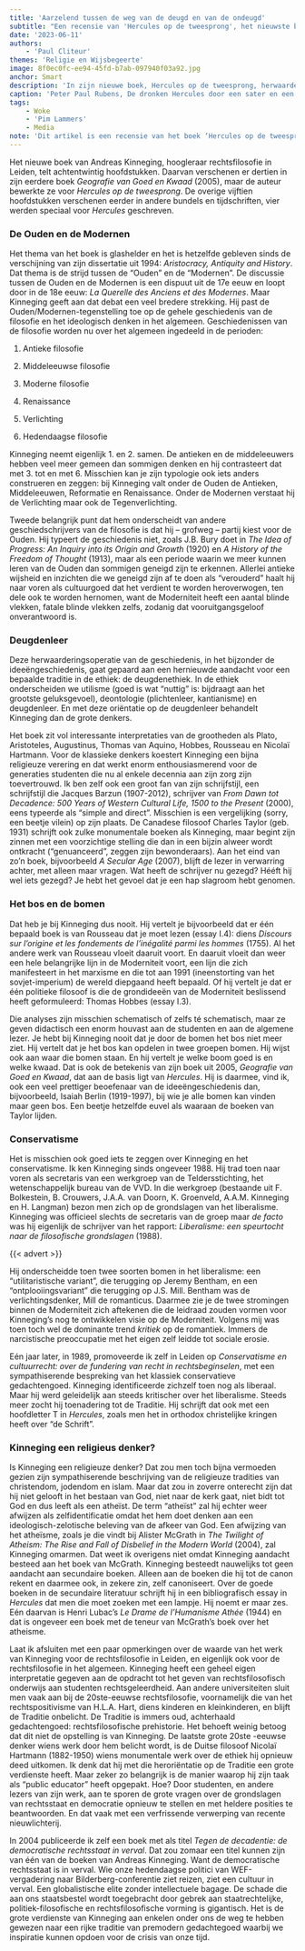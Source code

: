 ```yaml
---
title: 'Aarzelend tussen de weg van de deugd en van de ondeugd'
subtitle: "Een recensie van 'Hercules op de tweesprong', het nieuwste boek van Andreas Kinneging"
date: '2023-06-11'
authors:
    - 'Paul Cliteur'
themes: 'Religie en Wijsbegeerte'
image: 8f0ec0fc-ee94-45fd-b7ab-097940f03a92.jpg
anchor: Smart
description: 'In zijn nieuwe boek, Hercules op de tweesprong, herwaardeert Andreas Kinneging de antieke wijsheid en deugdenethiek, terwijl hij een kritische blik werpt op de moderniteit. Met interessante interpretaties van klassieke denkers en een eigen typologie van de filosofiegeschiedenis laat hij zien waarom we meer kunnen leren van de Ouden dan we denken. Een verfrissende kijk op de grondslagen van rechtsstaat en democratie, een must-read voor wie geïnteresseerd is in de crisis van onze tijd.'
caption: 'Peter Paul Rubens, De dronken Hercules door een sater en een nimf ondersteund'
tags:
    - Woke
    - 'Pim Lammers'
    - Media
note: 'Dit artikel is een recensie van het boek ‘Hercules op de tweesprong’ van dr. Andreas Kinneging, hoogleraar te Leiden. Is uw interesse door dit artikel gewekt? Bestel het boek dan *[hier](https://uitgeverijprometheus.nl/boeken/hercules-op-de-tweesprong-gebonden/)*. Beluister ook *[deze podcast](https://www.cafeweltschmerz.nl/videos/20230605b-volledige-aflevering-boeken-die-u-niet-mag-lezen-odysee/)* waarin Cliteur en Kinneging in gesprek gaan.'
---
```


Het nieuwe boek van Andreas Kinneging, hoogleraar rechtsfilosofie in Leiden, telt achtentwintig hoofdstukken. Daarvan verschenen er dertien in zijn eerdere boek _Geografie van Goed en Kwaad_ (2005), maar de auteur bewerkte ze voor _Hercules op de tweesprong_. De overige vijftien hoofdstukken verschenen eerder in andere bundels en tijdschriften, vier werden speciaal voor _Hercules_ geschreven. 

 
### De Ouden en de Modernen

Het thema van het boek is glashelder en het is hetzelfde gebleven sinds de verschijning van zijn dissertatie uit 1994: _Aristocracy, Antiquity and History_. Dat thema is de strijd tussen de “Ouden” en de “Modernen”. De discussie tussen de Ouden en de Modernen is een dispuut uit de 17e eeuw en loopt door in de 18e eeuw: _La Querelle des Anciens et des Modernes_. Maar Kinneging geeft aan dat debat een veel bredere strekking. Hij past de Ouden/Modernen-tegenstelling toe op de gehele geschiedenis van de filosofie en het ideologisch denken in het algemeen. Geschiedenissen van de filosofie worden nu over het algemeen ingedeeld in de perioden:  

 
1. Antieke filosofie 

2. Middeleeuwse filosofie 

3. Moderne filosofie 

4. Renaissance 

5. Verlichting  

6. Hedendaagse filosofie  

 
Kinneging neemt eigenlijk 1. en 2. samen. De antieken en de middeleeuwers hebben veel meer gemeen dan sommigen denken en hij contrasteert dat met 3. tot en met 6. Misschien kan je zijn typologie ook iets anders construeren en zeggen: bij Kinneging valt onder de Ouden de Antieken, Middeleeuwen, Reformatie en Renaissance. Onder de Modernen verstaat hij de Verlichting maar ook de Tegenverlichting. 

Tweede belangrijk punt dat hem onderscheidt van andere geschiedschrijvers van de filosofie is dat hij – grofweg – partij kiest voor de Ouden. Hij typeert de geschiedenis niet, zoals J.B. Bury doet in _The Idea of Progress: An Inquiry into its Origin and Growth_ (1920) en _A History of the Freedom of Thought_ (1913), maar als een periode waarin we meer kunnen leren van de Ouden dan sommigen geneigd zijn te erkennen. Allerlei antieke wijsheid en inzichten die we geneigd zijn af te doen als “verouderd” haalt hij naar voren als cultuurgoed dat het verdient te worden heroverwogen, ten dele ook te worden hernomen, want de Moderniteit heeft een aantal blinde vlekken, fatale blinde vlekken zelfs, zodanig dat vooruitgangsgeloof onverantwoord is. 


### Deugdenleer

Deze herwaarderingsoperatie van de geschiedenis, in het bijzonder de ideeëngeschiedenis, gaat gepaard aan een hernieuwde aandacht voor een bepaalde traditie in de ethiek: de deugdenethiek. In de ethiek onderscheiden we utilisme (goed is wat “nuttig” is: bijdraagt aan het grootste geluksgevoel), deontologie (plichtenleer, kantianisme) en deugdenleer. En met deze oriëntatie op de deugdenleer behandelt Kinneging dan de grote denkers. 

Het boek zit vol interessante interpretaties van de grootheden als Plato, Aristoteles, Augustinus, Thomas van Aquino, Hobbes, Rousseau en Nicolaï Hartmann. Voor de klassieke denkers koestert Kinneging een bijna religieuze verering en dat werkt enorm enthousiasmerend voor de generaties studenten die nu al enkele decennia aan zijn zorg zijn toevertrouwd. Ik ben zelf ook een groot fan van zijn schrijfstijl, een schrijfstijl die Jacques Barzun (1907-2012), schrijver van _From Dawn tot Decadence: 500 Years of Western Cultural Life, 1500 to the Present_ (2000), eens typeerde als “simple and direct”. Misschien is een vergelijking (sorry, een beetje vilein) op zijn plaats. De Canadese filosoof Charles Taylor (geb. 1931) schrijft ook zulke monumentale boeken als Kinneging, maar begint zijn zinnen met een voorzichtige stelling die dan in een bijzin alweer wordt ontkracht (“genuanceerd”, zeggen zijn bewonderaars). Aan het eind van zo’n boek, bijvoorbeeld _A Secular Age_ (2007), blijft de lezer in verwarring achter, met alleen maar vragen. Wat heeft de schrijver nu gezegd? Hééft hij wel iets gezegd? Je hebt het gevoel dat je een hap slagroom hebt genomen. 


### Het bos en de bomen

Dat heb je bij Kinneging dus nooit. Hij vertelt je bijvoorbeeld dat er één bepaald boek is van Rousseau dat je moet lezen (essay I.4): diens _Discours sur l’origine et les fondements de l’inégalité parmi les hommes_ (1755). Al het andere werk van Rousseau vloeit daaruit voort. En daaruit vloeit dan weer een hele belangrijke lijn in de Moderniteit voort, een lijn die zich manifesteert in het marxisme en die tot aan 1991 (ineenstorting van het sovjet-imperium) de wereld diepgaand heeft bepaald. Of hij vertelt je dat er één politieke filosoof is die de grondideeën van de Moderniteit beslissend heeft geformuleerd: Thomas Hobbes (essay I.3). 

Die analyses zijn misschien schematisch of zelfs té schematisch, maar ze geven didactisch een enorm houvast aan de studenten en aan de algemene lezer. Je hebt bij Kinneging nooit dat je door de bomen het bos niet meer ziet. Hij vertelt dat je het bos kan opdelen in twee groepen bomen. Hij wijst ook aan waar die bomen staan. En hij vertelt je welke boom goed is en welke kwaad. Dat is ook de betekenis van zijn boek uit 2005, _Geografie van Goed en Kwaad_, dat aan de basis ligt van _Hercules_. Hij is daarmee, vind ik, ook een veel prettiger beoefenaar van de ideeëngeschiedenis dan, bijvoorbeeld, Isaiah Berlin (1919-1997), bij wie je alle bomen kan vinden maar geen bos. Een beetje hetzelfde euvel als waaraan de boeken van Taylor lijden. 


### Conservatisme

Het is misschien ook goed iets te zeggen over Kinneging en het conservatisme. Ik ken Kinneging sinds ongeveer 1988. Hij trad toen naar voren als secretaris van een werkgroep van de Teldersstichting, het wetenschappelijk bureau van de VVD. In die werkgroep (bestaande uit F. Bolkestein, B. Crouwers, J.A.A. van Doorn, K. Groenveld, A.A.M. Kinneging en H. Langman) bezon men zich op de grondslagen van het liberalisme. Kinneging was officieel slechts de secretaris van de groep maar _de facto_ was hij eigenlijk de schrijver van het rapport: _Liberalisme: een speurtocht naar de filosofische grondslagen_ (1988). 

{{< advert >}}

Hij onderscheidde toen twee soorten bomen in het liberalisme: een “utilitaristische variant”, die terugging op Jeremy Bentham, en een “ontplooiingsvariant” die terugging op J.S. Mill. Bentham was de verlichtingsdenker, Mill de romanticus. Daarmee zie je de twee stromingen binnen de Moderniteit zich aftekenen die de leidraad zouden vormen voor Kinneging’s nog te ontwikkelen visie op de Moderniteit. Volgens mij was toen toch wel de dominante trend _kritiek_ op de romantiek. Immers de narcistische preoccupatie met het eigen zelf leidde tot sociale erosie. 

Eén jaar later, in 1989, promoveerde ik zelf in Leiden op _Conservatisme en cultuurrecht: over de fundering van recht in rechtsbeginselen_, met een sympathiserende bespreking van het klassiek conservatieve gedachtengoed. Kinneging identificeerde zichzelf toen nog als liberaal. Maar hij werd geleidelijk aan steeds kritischer over het liberalisme. Steeds meer zocht hij toenadering tot de Traditie. Hij schrijft dat ook met een hoofdletter T in _Hercules_, zoals men het in orthodox christelijke kringen heeft over “de Schrift”. 


### Kinneging een religieus denker?

Is Kinneging een religieuze denker? Dat zou men toch bijna vermoeden gezien zijn sympathiserende beschrijving van de religieuze tradities van christendom, jodendom en islam. Maar dat zou in zoverre onterecht zijn dat hij niet gelooft in het bestaan van God, niet naar de kerk gaat, niet bidt tot God en dus leeft als een atheïst. De term “atheïst” zal hij echter weer afwijzen als zelfidentificatie omdat het hem doet denken aan een ideologisch-zelotische beleving van de afkeer van God. Een afwijzing van het atheïsme, zoals je die vindt bij Alister McGrath in _The Twilight of Atheism: The Rise and Fall of Disbelief in the Modern World_ (2004), zal Kinneging omarmen. Dat weet ik overigens niet omdat Kinneging aandacht besteed aan het boek van McGrath. Kinneging besteedt nauwelijks tot geen aandacht aan secundaire boeken. Alleen aan de boeken die hij tot de canon rekent en daarmee ook, in zekere zin, zelf canoniseert. Over de goede boeken in de secundaire literatuur schrijft hij in een bibliografisch essay in _Hercules_ dat men die moet zoeken met een lampje. Hij noemt er maar zes. Eén daarvan is Henri Lubac’s _Le Drame de l’Humanisme Athée_ (1944) en dat is ongeveer een boek met de teneur van McGrath’s boek over het atheisme. 

Laat ik afsluiten met een paar opmerkingen over de waarde van het werk van Kinneging voor de rechtsfilosofie in Leiden, en eigenlijk ook voor de rechtsfilosofie in het algemeen. Kinneging heeft een geheel eigen interpretatie gegeven aan de opdracht tot het geven van rechtsfilosofisch onderwijs aan studenten rechtsgeleerdheid. Aan andere universiteiten sluit men vaak aan bij de 20ste-eeuwse rechtsfilosofie, voornamelijk die van het rechtspositivisme van H.L.A. Hart, diens kinderen en kleinkinderen, en blijft de Traditie onbelicht. De Traditie is immers oud, achterhaald gedachtengoed: rechtsfilosofische prehistorie. Het behoeft weinig betoog dat dit niet de opstelling is van Kinneging. De laatste grote 20ste -eeuwse denker wiens werk door hem belicht wordt, is de Duitse filosoof Nicolaï Hartmann (1882-1950) wiens monumentale werk over de ethiek hij opnieuw deed uitkomen. Ik denk dat hij met die heroriëntatie op de Traditie een grote verdienste heeft. Maar zeker zo belangrijk is de manier waarop hij zijn taak als “public educator” heeft opgepakt. Hoe? Door studenten, en andere lezers van zijn werk, aan te sporen de grote vragen over de grondslagen van rechtsstaat en democratie opnieuw te stellen en met heldere posities te beantwoorden. En dat vaak met een verfrissende verwerping van recente nieuwlichterij. 

In 2004 publiceerde ik zelf een boek met als titel _Tegen de decadentie: de democratische rechtsstaat in verval_. Dat zou zomaar een titel kunnen zijn van één van de boeken van Andreas Kinneging. Want de democratische rechtsstaat is in verval. Wie onze hedendaagse politici van WEF-vergadering naar Bilderberg-conferentie ziet reizen, ziet een cultuur in verval. Een globalistische elite zonder intellectuele bagage. De schade die aan ons staatsbestel wordt toegebracht door gebrek aan staatrechtelijke, politiek-filosofische en rechtsfilosofische vorming is gigantisch. Het is de grote verdienste van Kinneging aan enkelen onder ons de weg te hebben gewezen naar een rijke traditie van premodern gedachtegoed waarbij we inspiratie kunnen opdoen voor de crisis van onze tijd.
